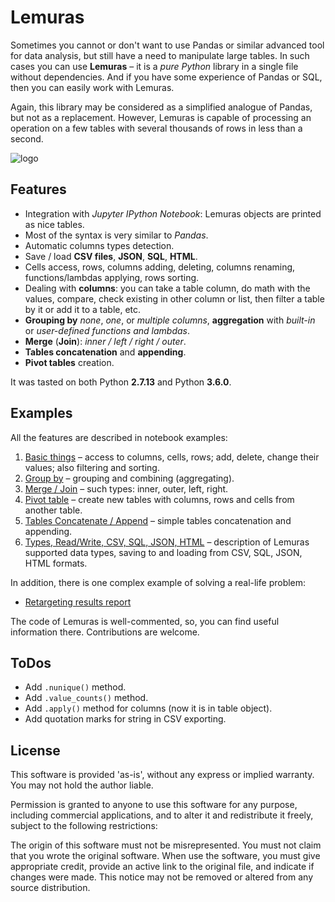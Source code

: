 # Lemuras

Sometimes you cannot or don't want to use Pandas or similar advanced tool for data analysis, but still have a need to manipulate large tables. In such cases you can use **Lemuras** – it is a *pure Python* library in a single file without dependencies. And if you have some experience of Pandas or SQL, then you can easily work with Lemuras.

Again, this library may be considered as a simplified analogue of Pandas, but not as a replacement. However, Lemuras is capable of processing an operation on a few tables with several thousands of rows in less than a second.

![logo](http://www.aivanf.com/static/cv/lemuras.png)

## Features

- Integration with *Jupyter IPython Notebook*: Lemuras objects are printed as nice tables.
- Most of the syntax is very similar to *Pandas*.
- Automatic columns types detection.
- Save / load **CSV files**, **JSON**, **SQL**, **HTML**.
- Cells access, rows, columns adding, deleting, columns renaming, functions/lambdas applying, rows sorting.
- Dealing with **columns**: you can take a table column, do math with the values, compare, check existing in other column or list, then filter a table by it or add it to a table, etc.
- **Grouping by** *none*, *one*, or *multiple columns*, **aggregation** with *built-in* or *user-defined functions and lambdas*.
- **Merge** (**Join**): *inner / left / right / outer*.
- **Tables concatenation** and **appending**.
- **Pivot tables** creation.

It was tasted on both Python **2.7.13** and Python **3.6.0**.


## Examples

All the features are described in notebook examples:

1. [Basic things](https://github.com/AivanF/Lemuras/blob/master/Example%201%20-%20Basic%20things.ipynb) – access to columns, cells, rows; add, delete, change their values; also filtering and sorting.
1. [Group by](https://github.com/AivanF/Lemuras/blob/master/Example%202%20-%20Group%20By.ipynb) – grouping and combining (aggregating).
1. [Merge / Join](https://github.com/AivanF/Lemuras/blob/master/Example%203%20-%20Merge%20Join.ipynb) – such types: inner, outer, left, right.
1. [Pivot table](https://github.com/AivanF/Lemuras/blob/master/Example%204%20-%20Pivot%20table.ipynb) – create new tables with columns, rows and cells from another table.
1. [Tables Concatenate / Append](https://github.com/AivanF/Lemuras/blob/master/Example%205%20-%20Tables%20Concatenate%20Append.ipynb) – simple tables concatenation and appending.
1. [Types, Read/Write, CSV, SQL, JSON, HTML](https://github.com/AivanF/Lemuras/blob/master/Example%206%20-%20Types%20Read%20Write%20CSV%20SQL%20JSON%20HTML.ipynb) – description of Lemuras supported data types, saving to and loading from CSV, SQL, JSON, HTML formats.

In addition, there is one complex example of solving a real-life problem:

- [Retargeting results report](https://github.com/AivanF/Lemuras/blob/master/Complex%20Example%20-%20Retargeting%20results%20report.ipynb)

The code of Lemuras is well-commented, so, you can find useful information there. Contributions are welcome.


## ToDos

- Add `.nunique()` method.
- Add `.value_counts()` method.
- Add `.apply()` method for columns (now it is in table object).
- Add quotation marks for string in CSV exporting.

## License

 This software is provided 'as-is', without any express or implied warranty.
 You may not hold the author liable.

 Permission is granted to anyone to use this software for any purpose,
 including commercial applications, and to alter it and redistribute it freely,
 subject to the following restrictions:

 The origin of this software must not be misrepresented. You must not claim
 that you wrote the original software. When use the software, you must give
 appropriate credit, provide an active link to the original file, and indicate if changes were made.
 This notice may not be removed or altered from any source distribution.
